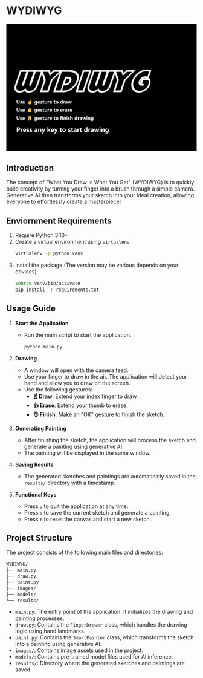 # WYDIWYG

![Logo Image](./images/logo.png)

## Introduction

The concept of "What You Draw Is What You Get" (WYDIWYG) is to quickly build creativity by turning your finger into a brush through a simple camera. Generative AI then transforms your sketch into your ideal creation, allowing everyone to effortlessly create a masterpiece!

## Enviornment Requirements

1. Require Python 3.10+
2. Create a virtual environment using `virtualenv`
    ```sh
    virtualenv -p python venv
    ```
3. Install the package (The version may be various depends on your devices)
    ```sh
    source venv/bin/activate
    pip install -r requirements.txt
    ```

## Usage Guide

1. **Start the Application**
    - Run the main script to start the application.
        ```sh
        python main.py
        ```

2. **Drawing**
    - A window will open with the camera feed.
    - Use your finger to draw in the air. The application will detect your hand and allow you to draw on the screen.
    - Use the following gestures:
        - **☝️ Draw**: Extend your index finger to draw.
        - **👍 Erase**: Extend your thumb to erase.
        - **👌 Finish**: Make an "OK" gesture to finish the sketch.

3. **Generating Painting**
    - After finishing the sketch, the application will process the sketch and generate a painting using generative AI.
    - The painting will be displayed in the same window.

4. **Saving Results**
    - The generated sketches and paintings are automatically saved in the `results/` directory with a timestamp.

5. **Functional Keys**
    - Press `q` to quit the application at any time.
    - Press `s` to save the current sketch and generate a painting.
    - Press `r` to reset the canvas and start a new sketch.

## Project Structure

The project consists of the following main files and directories:

```plaintext
WYDIWYG/
├── main.py
├── draw.py
├── paint.py
├── images/
├── models/
└── results/
```

- `main.py`: The entry point of the application. It initializes the drawing and painting processes.
- `draw.py`: Contains the `FingerDrawer` class, which handles the drawing logic using hand landmarks.
- `paint.py`: Contains the `SmartPainter` class, which transforms the sketch into a painting using generative AI.
- `images/`: Contains image assets used in the project.
- `models/`: Contains  pre-trained model files used for AI inference.
- `results/`: Directory where the generated sketches and paintings are saved.
